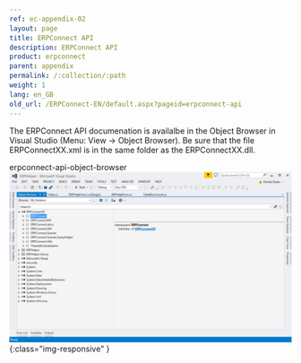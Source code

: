 ```yaml
---
ref: ec-appendix-02
layout: page
title: ERPConnect API
description: ERPConnect API
product: erpconnect
parent: appendix
permalink: /:collection/:path
weight: 1
lang: en_GB
old_url: /ERPConnect-EN/default.aspx?pageid=erpconnect-api
---
```


The ERPConnect API documenation is availalbe in the Object Browser in Visual Studio (Menu: View -> Object Browser). Be sure that the file ERPConnectXX.xml is in the same folder as the ERPConnectXX.dll.

erpconnect-api-object-browser
![erpconnect-api-object-browser](/img/content/erpconnect-api-object-browser.jpg){:class="img-responsive" }